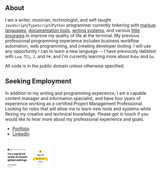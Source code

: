 ## About

I am a writer, musician, technologist, and self-taught `JavaScript`/`TypeScript`/`Python` programmer currently tinkering with [markup languages](https://github.com/unforswearing/todo_markup.js), [documentation tools](https://github.com/unforswearing/xdoc), [writing systems](https://github.com/unforswearing/poyml), and various [little programs](https://github.com/unforswearing/aliaser) to improve my quality of life at the terminal. My previous professional programming experience includes business workflow automation, web programming, and creating developer tooling. I will use any opportunity I can to learn a new language -- I have previously dabbled with `Lua`, `TCL`, `J`, and `F#`, and I'm currently learning more about `Ruby` and `Go`.

All code is in the public domain unless otherwise specified.

## Seeking Employment

In addition to my writing and programming experience, I am a capable content manager and information specialist, and have four years of experience working as a certified Project Management Professional. Looking for roles that will allow me to learn new tools and systems while flexing my creative and technical knowledge. Please get in touch if you would like to hear more about my professional experience and goals.

- [Portfolio](https://unforswearing.com)
- [LinkedIn](https://linkedin.com/in/alvin-charity)

<br />

<img src="uxcel2024.png" width="30%" />
